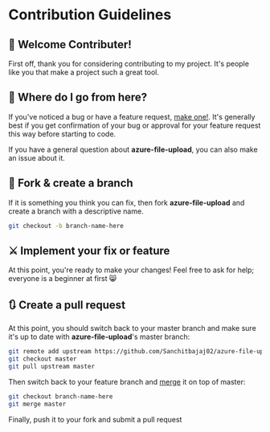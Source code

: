 # Contribution Guidelines

## 👋 Welcome Contributer!

First off, thank you for considering contributing to my project. It's people like you that make a project such a great tool.

## 🤔 Where do I go from here?

If you've noticed a bug or have a feature request, [make one!](https://github.com/Sanchitbajaj02/azure-file-upload/issues/new). It's generally best if you get confirmation of your bug or approval for your feature request this way before starting to code.

If you have a general question about **azure-file-upload**, you can also make an issue about it.

## 🍴 Fork & create a branch

If it is something you think you can fix, then fork **azure-file-upload** and create a branch with a descriptive name.

```sh
git checkout -b branch-name-here
```

## ⚔️ Implement your fix or feature

At this point, you're ready to make your changes! Feel free to ask for help; everyone is a beginner at first 😸

## 🔃 Create a pull request

At this point, you should switch back to your master branch and make sure it's up to date with **azure-file-upload**'s master branch:

```sh
git remote add upstream https://github.com/Sanchitbajaj02/azure-file-upload.git
git checkout master
git pull upstream master
```

Then switch back to your feature branch and [merge](https://git-scm.com/docs/git-merge) it on top of master:

```sh
git checkout branch-name-here
git merge master
```

Finally, push it to your fork and submit a pull request
